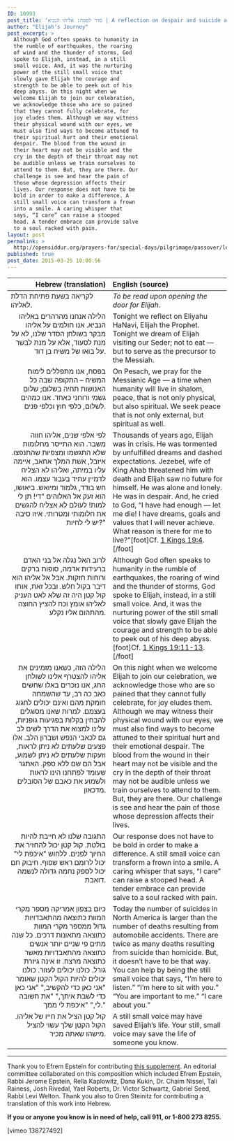 ```yaml
---
ID: 10993
post_title: 'סדר לפסח: אליהו הנביא | A reflection on despair and suicide awareness to be read upon opening the door for Elijah at the Passover seder'
author: "Elijah's Journey"
post_excerpt: >
  Although God often speaks to humanity in
  the rumble of earthquakes, the roaring
  of wind and the thunder of storms, God
  spoke to Elijah, instead, in a still
  small voice. And, it was the nurturing
  power of the still small voice that
  slowly gave Elijah the courage and
  strength to be able to peek out of his
  deep abyss. On this night when we
  welcome Elijah to join our celebration,
  we acknowledge those who are so pained
  that they cannot fully celebrate, for
  joy eludes them. Although we may witness
  their physical wound with our eyes, we
  must also find ways to become attuned to
  their spiritual hurt and their emotional
  despair. The blood from the wound in
  their heart may not be visible and the
  cry in the depth of their throat may not
  be audible unless we train ourselves to
  attend to them. But, they are there. Our
  challenge is see and hear the pain of
  those whose depression affects their
  lives. Our response does not have to be
  bold in order to make a difference. A
  still small voice can transform a frown
  into a smile. A caring whisper that
  says, “I care” can raise a stooped
  head. A tender embrace can provide salve
  to a soul racked with pain.
layout: post
permalink: >
  http://opensiddur.org/prayers-for/special-days/pilgrimage/passover/leil-pesach/elijahs-journey-a-pesach-seder-supplement-to-be-read-upon-opening-the-door-for-elijah/
published: true
post_date: 2015-03-25 10:00:56
---
```

<table style="margin-left: auto;margin-right: auto;" class="draggable">
<thead><tr><th id="x" style="text-align: right;">Hebrew (translation)</th><th style="text-align: left;">English (source)</th></tr></thead>
<tbody>
<tr>
<td style="vertical-align:top;" width="46%">
<div class="liturgy"><span lang="he">
<span class="instruction">לקריאה בשעת פתיחת הדלת לאליהו.</span>
</span></div></td>

<td style="vertical-align:top;" width="53%"><div class="english">
<em>To be read upon opening the door for Elijah.</em>  
</div></td>
</tr>


<tr><td style="vertical-align:top;" width="46%">
<div class="liturgy" style="text-align: right;"><span lang="he">
הלילה אנחנו מהרהרים באליהו הנביא. אנו חולמים על אליהו מבקר בשולחן הסדר שלנו, לא על מנת לסעוד, אלא על מנת לבשר על בואו של משיח בן דוד.
</span></div></td>

<td style="vertical-align:top;" width="53%"><div class="english">
Tonight we reflect on Eliyahu HaNavi, Elijah the Prophet. Tonight we dream of Elijah visiting our Seder; not to eat — but to serve as the precursor to the Messiah. 
</div></td>
</tr>


<tr><td style="vertical-align:top;" width="46%">
<div class="liturgy" style="text-align: right;"><span lang="he">
בפסח, אנו מתפללים לימות המשיח – התקופה שבה כל האנושות תחיה בשלום; שלום גשמי ורוחני כאחד. אנו כמהים לשלום, כלפי חוץ וכלפי פנים.
</span></div></td>

<td style="vertical-align:top;" width="53%"><div class="english">
On Pesach, we pray for the Messianic Age — a time when humanity will live in shalom, peace, that is not only physical, but also spiritual. We seek peace that is not only external, but spiritual as well.
</div></td>
</tr>


<tr><td style="vertical-align:top;" width="46%">
<div class="liturgy" style="text-align: right;"><span lang="he">
לפי אלפי שנים, אליהו חווה משבר. הוא התייסר מחלומות שלא התגשמו ומצפיות שהתנפצו. איזבל, אשת המלך אחאב, איימה עליו במיתה, ואליהו לא הצליח לדמיין עתיד בעבור עצמו. הוא חש בודד, גלמוד ומיואש. ביאושו, הוא זעק אל האלוהים "די! תן לי למות! לעולם לא אצליח להגשים את חלומותי ומטרותי. איזו סיבה יש לי לחיות?"
</span></div></td>

<td style="vertical-align:top;" width="53%"><div class="english">
Thousands of years ago, Elijah was in crisis. He was tormented by unfulfilled dreams and dashed expectations. Jezebel, wife of King Ahab threatened him with death and Elijah saw no future for himself. He was alone and lonely. He was in despair. And, he cried to God, “I have had enough — let me die! I have dreams, goals and values that I will never achieve. What reason is there for me to live?”[foot]Cf. <a href="http://www.sefaria.org/I_Kings.19.4?lang=he-en&layout=heLeft&sidebarLang=all">1 Kings 19:4</a>.[/foot]
</div></td>
</tr>


<tr><td style="vertical-align:top;" width="46%">
<div class="liturgy" style="text-align: right;"><span lang="he">
לרוב האל נגלה אל בני האדם ברעידות אדמה, סופות ברקים ורוחות חזקות. אבל אל אליהו הוא דיבר בקול חלש. ובכל זאת, אותו קול קטן היה זה שלא לאט העניק לאליהו אומץ וכח להציץ החוצה מהתהום אליו נקלע.
</span></div></td>

<td style="vertical-align:top;" width="53%"><div class="english">
Although God often speaks to humanity in the rumble of earthquakes, the roaring of wind and the thunder of storms, God spoke to Elijah, instead, in a still small voice. And, it was the nurturing power of the still small voice that slowly gave Elijah the courage and strength to be able to peek out of his deep abyss.[foot]Cf. <a href="http://www.sefaria.org/I_Kings.19.11-13?lang=he-en&layout=heLeft&sidebarLang=all">1 Kings 19:11-13</a>.[/foot]
</div></td>
</tr>


<tr><td style="vertical-align:top;" width="46%">
<div class="liturgy" style="text-align: right;"><span lang="he">
הלילה הזה, כשאנו מזמינים את אליהו להצטרף אלינו לשולחן החג, אנו נזכרים באלו שחשים כאב כה רב, עד שהשמחה חומקת מהם ואינם יכולים לחגוג בעצמם. למרות שאנו מסוגלים להבחין בקלות בפגיעות גופניות, עלינו למצוא את הדרך לשים לב גם לכאבי הנפש ושברון הלב. אלו פצעים שלעתים לא ניתן לראות, וזעקות שלעתים לא ניתן לשמוע, אבל הם שם ללא ספק. האתגר שעומד לפתחנו הינו לראות ולשמוע את כאבם של הסובלים מדכאון.
</span></div></td>

<td style="vertical-align:top;" width="53%"><div class="english">
On this night when we welcome Elijah to join our celebration, we acknowledge those who are so pained that they cannot fully celebrate, for joy eludes them. Although we may witness their physical wound with our eyes, we must also find ways to become attuned to their spiritual hurt and their emotional despair. The blood from the wound in their heart may not be visible and the cry in the depth of their throat may not be audible unless we train ourselves to attend to them. But, they are there. Our challenge is see and hear the pain of those whose depression affects their lives.
</div></td>
</tr>


<tr><td style="vertical-align:top;" width="46%">
<div class="liturgy" style="text-align: right;"><span lang="he">
התגובה שלנו לא חייבת להיות בולטת. קול קטן יכול להחזיר את החיוך לפנים. ללחוש "איכפת לי" יכול לרומם ראש שפוף. חיבוק חם יכול לספק נחמה גדולה לנשמה דואבת.
</span></div></td>

<td style="vertical-align:top;" width="53%"><div class="english">
Our response does not have to be bold in order to make a difference. A still small voice can transform a frown into a smile. A caring whisper that says, “I care” can raise a stooped head. A tender embrace can provide salve to a soul racked with pain. 
</div></td>
</tr>


<tr><td style="vertical-align:top;" width="46%">
<div class="liturgy" style="text-align: right;"><span lang="he">
כיום בצפון אמריקה מספר מקרי המוות כתוצאה מהתאבדויות גדול ממספר מקרי המוות כתוצאה מתאונות דרכים. כל שנה מתים פי שניים יותר אנשים כתוצאה מהתאבדויות מאשר כתוצאה מרצח. זו אינה גיזרת גורל. כולנו יכולים לעזור. כולנו יכולים להיות הקול הקטן שאומר "אני כאן כדי להקשיב," "אני כאן כדי לשבת איתך," "את חשובה לי," "איכפת לי ממך."
</span></div></td>

<td style="vertical-align:top;" width="53%"><div class="english">
Today the number of suicides in North America is larger than the number of deaths resulting from automobile accidents. There are twice as many deaths resulting from suicide than homicide. But, it doesn’t have to be that way. You can help by being the still small voice that says, “I’m here to listen.” “I’m here to sit with you.” “You are important to me.” “I care about you.”
</div></td>
</tr>


<tr><td style="vertical-align:top;" width="46%">
<div class="liturgy" style="text-align: right;"><span lang="he">
קול קטן הציל את חייו של אליהו. הקול הקטן שלך עשוי להציל מישהו שאתה מכיר.
</span></div></td>

<td style="vertical-align:top;" width="53%"><div class="english">
A still small voice may have saved Elijah’s life. Your still, small voice may save the life of someone you know.
</div></td>
</tr>
</tbody></table>

</div>

<hr />

Thank you to Efrem Epstein for contributing <a href="http://opensiddur.org/wp-content/uploads/2015/03/Elijahs-Journey-Seder-Supplement-2015.pdf">this supplement</a>. An editorial committee collaborated on this composition which included Efrem Epstein, Rabbi Jerome Epstein, Rella Kaplowitz, Dana Kukin, Dr. Chaim Nissel, Tali Rainess, Josh Rivedal, Yael Roberts, Dr. Victor Schwartz, Gabriel Seed, Rabbi Levi Welton. Thank you also to Oren Steinitz for contributing a translation of this work into Hebrew.

<strong>If you or anyone you know is in need of help, call 911, or 1-800 273 8255.</strong>

[vimeo 138727492]